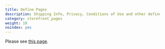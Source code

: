 ```yaml
---
title: Define Pages 
description: Shipping Info, Privacy, Conditions of Use and other define pages
category: storefront_pages
weight: 10
noindex: yes
---
```


Please see [this page](/user/template/define_pages/).
